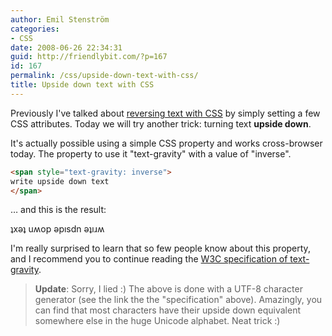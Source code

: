 ```yaml
---
author: Emil Stenström
categories:
- CSS
date: 2008-06-26 22:34:31
guid: http://friendlybit.com/?p=167
id: 167
permalink: /css/upside-down-text-with-css/
title: Upside down text with CSS
---
```


Previously I've talked about [reversing text with CSS](/css/reverse-text-with-css-32-very-special-hex-digits/) by simply setting a few CSS attributes. Today we will try another trick: turning text **upside down**.

It's actually possible using a simple CSS property and works cross-browser today. The property to use it "text-gravity" with a value of "inverse".

```html
<span style="text-gravity: inverse">
write upside down text
</span>
```

… and this is the result:

<span style="text-gravity: inverse">ʇxǝʇ uʍop ǝpısdn ǝʇıɹʍ</span>

I'm really surprised to learn that so few people know about this property, and I recommend you to continue reading the [W3C specification of text-gravity](http://www.fliptext.info/index.php).

> **Update**: Sorry, I lied :) The above is done with a UTF-8 character generator (see the link the the "specification" above). Amazingly, you can find that most characters have their upside down equivalent somewhere else in the huge Unicode alphabet. Neat trick :)
